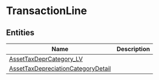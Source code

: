 
# TransactionLine


## Entities

|Name|Description|
|---|---|
|[AssetTaxDeprCategory_LV](AssetTaxDeprCategory_LV.cdm.json)||
|[AssetTaxDepreciationCategoryDetail](AssetTaxDepreciationCategoryDetail.cdm.json)||
